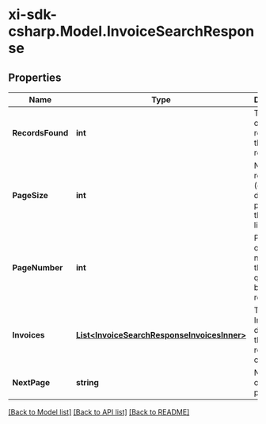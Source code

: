 # xi-sdk-csharp.Model.InvoiceSearchResponse

## Properties

Name | Type | Description | Notes
------------ | ------------- | ------------- | -------------
**RecordsFound** | **int** | Total count of quotes retrieved in the request response. | [optional] 
**PageSize** | **int** | Number of records (quotes) displayed per page in the quote list. | [optional] 
**PageNumber** | **int** | Page index or page number for the list of quotes being returned. | [optional] 
**Invoices** | [**List&lt;InvoiceSearchResponseInvoicesInner&gt;**](InvoiceSearchResponseInvoicesInner.md) | The Invoices details for the requested criteria. | [optional] 
**NextPage** | **string** | Next page of the pagination. | [optional] 

[[Back to Model list]](../README.md#documentation-for-models) [[Back to API list]](../README.md#documentation-for-api-endpoints) [[Back to README]](../README.md)

